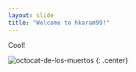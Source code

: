 ```yaml
---
layout: slide
title: "Welcome to hkaram99!"
---
```


Cool!

![octocat-de-los-muertos](https://octodex.github.com/images/octocat-de-los-muertos.jpg)
{: .center}
